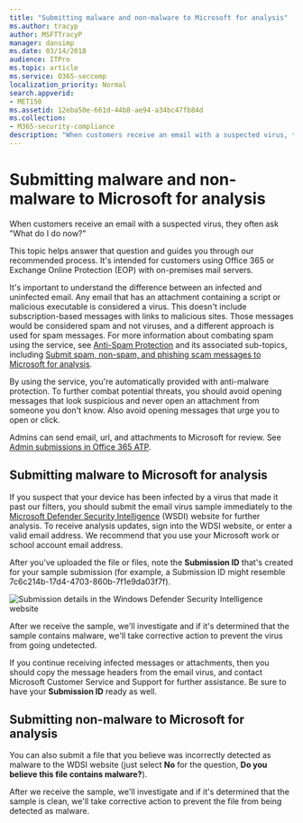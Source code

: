```yaml
---
title: "Submitting malware and non-malware to Microsoft for analysis"
ms.author: tracyp
author: MSFTTracyP
manager: dansimp
ms.date: 03/14/2018
audience: ITPro
ms.topic: article
ms.service: O365-seccomp
localization_priority: Normal
search.appverid:
- MET150
ms.assetid: 12eba50e-661d-44b8-ae94-a34bc47fb84d
ms.collection:
- M365-security-compliance
description: "When customers receive an email with a suspected virus, they often askWhat do I do now?"
---
```


# Submitting malware and non-malware to Microsoft for analysis

When customers receive an email with a suspected virus, they often ask "What do I do now?"
  
This topic helps answer that question and guides you through our recommended process. It's intended for customers using Office 365 or Exchange Online Protection (EOP) with on-premises mail servers.
  
It's important to understand the difference between an infected and uninfected email. Any email that has an attachment containing a script or malicious executable is considered a virus. This doesn't include subscription-based messages with links to malicious sites. Those messages would be considered spam and not viruses, and a different approach is used for spam messages. For more information about combating spam using the service, see [Anti-Spam Protection](anti-spam-and-anti-malware-protection.md) and its associated sub-topics, including [Submit spam, non-spam, and phishing scam messages to Microsoft for analysis](submit-spam-non-spam-and-phishing-scam-messages-to-microsoft-for-analysis.md). 
  
By using the service, you're automatically provided with anti-malware protection. To further combat potential threats, you should avoid opening messages that look suspicious and never open an attachment from someone you don't know. Also avoid opening messages that urge you to open or click.

Admins can send email, url, and attachments to Microsoft for review. See [Admin submissions in Office 365 ATP](admin-submission.md).
  
## Submitting malware to Microsoft for analysis

If you suspect that your device has been infected by a virus that made it past our filters, you should submit the email virus sample immediately to the [Microsoft Defender Security Intelligence](https://www.microsoft.com/wdsi/filesubmission) (WSDI) website for further analysis. To receive analysis updates, sign into the WDSI website, or enter a valid email address. We recommend that you use your Microsoft work or school account email address. 
  
After you've uploaded the file or files, note the **Submission ID** that's created for your sample submission (for example, a Submission ID might resemble 7c6c214b-17d4-4703-860b-7f1e9da03f7f). 
  
![Submission details in the Windows Defender Security Intelligence website](media/EOP-Malware-Protection-Center.png)
  
After we receive the sample, we'll investigate and if it's determined that the sample contains malware, we'll take corrective action to prevent the virus from going undetected.
  
If you continue receiving infected messages or attachments, then you should copy the message headers from the email virus, and contact Microsoft Customer Service and Support for further assistance. Be sure to have your **Submission ID** ready as well. 
  
## Submitting non-malware to Microsoft for analysis

You can also submit a file that you believe was incorrectly detected as malware to the WDSI website (just select **No** for the question, **Do you believe this file contains malware?**).
  
After we receive the sample, we'll investigate and if it's determined that the sample is clean, we'll take corrective action to prevent the file from being detected as malware.
  

